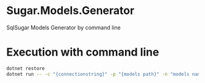# Sugar.Models.Generator
SqlSugar Models Generator by command line

# Execution with command line
```bash
dotnet restore
dotnet run -- -c "{connectionstring}" -p "{models path}" -n "models namespace"
```
